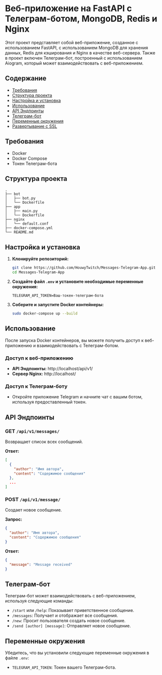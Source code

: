 # Веб-приложение на FastAPI с Телеграм-ботом, MongoDB, Redis и Nginx

Этот проект представляет собой веб-приложение, созданное с использованием FastAPI, с использованием MongoDB для хранения данных, Redis для кэширования и Nginx в качестве веб-сервера. Также в проект включен Телеграм-бот, построенный с использованием Aiogram, который может взаимодействовать с веб-приложением.

## Содержание

- [Требования](#требования)
- [Структура проекта](#структура-проекта)
- [Настройка и установка](#настройка-и-установка)
- [Использование](#использование)
- [API Эндпоинты](#api-эндпоинты)
- [Телеграм-бот](#телеграм-бот)
- [Переменные окружения](#переменные-окружения)
- [Развертывание с SSL](#развертывание-с-ssl)

## Требования

- Docker
- Docker Compose
- Токен Телеграм-бота

## Структура проекта

```
.
├── bot
│   ├── bot.py
│   └── Dockerfile
├── app
│   ├── main.py
│   └── Dockerfile
├── nginx
│   └── default.conf
├── docker-compose.yml
└── README.md
```

## Настройка и установка

1. **Клонируйте репозиторий:**

    ```sh
    git clone https://github.com/HouwyTwitch/Messages-Telegram-App.git
    cd Messages-Telegram-App
    ```

2. **Создайте файл `.env` и установите необходимые переменные окружения:**

    ```env
    TELEGRAM_API_TOKEN=Ваш-токен-телеграм-бота
    ```

3. **Соберите и запустите Docker контейнеры:**

    ```sh
    sudo docker-compose up --build
    ```

## Использование

После запуска Docker контейнеров, вы можете получить доступ к веб-приложению и взаимодействовать с Телеграм-ботом.

### Доступ к веб-приложению

- **API Эндпоинты:** http://localhost/api/v1/
- **Сервер Nginx:** http://localhost/

### Доступ к Телеграм-боту

- Откройте приложение Telegram и начните чат с вашим ботом, используя предоставленный токен.

## API Эндпоинты

### GET `/api/v1/messages/`

Возвращает список всех сообщений.

**Ответ:**

```json
[
  {
    "author": "Имя автора",
    "content": "Содержимое сообщения"
  },
  ...
]
```

### POST `/api/v1/message/`

Создает новое сообщение.

**Запрос:**

```json
{
  "author": "Имя автора",
  "content": "Содержимое сообщения"
}
```

**Ответ:**

```json
{
  "message": "Message received"
}
```

## Телеграм-бот

Телеграм-бот может взаимодействовать с веб-приложением, используя следующие команды:

- `/start` или `/help`: Показывает приветственное сообщение.
- `/messages`: Получает и отображает все сообщения.
- `/new`: Просит пользователя создать новое сообщение.
- `/send [author] [message]`: Отправляет новое сообщение.

## Переменные окружения

Убедитесь, что вы установили следующие переменные окружения в файле `.env`:

- `TELEGRAM_API_TOKEN`: Токен вашего Телеграм-бота.
